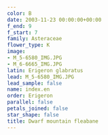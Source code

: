 ```yaml
---
color: B
date: 2003-11-23 00:00:00+00:00
f_end: 9
f_start: 7
family: Asteraceae
flower_type: K
image:
- M_5-6580_IMG.JPG
- M_6-6665_IMG.JPG
latin: Erigeron glabratus
lead: M_5-6580_IMG.JPG
lead_sample: false
name: index.en
order: Erigeron
parallel: false
petals_joined: false
star_shape: false
title: Dwarf mountain fleabane
---
```

